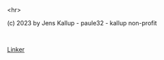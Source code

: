 <p class=rvps2><span class=rvts6>&lt;hr&gt;</span></p>
<p class=rvps2><span class=rvts6>(c) 2023 by Jens Kallup - paule32 - kallup non-profit</span></p>
<p class=rvps2><span class=rvts6><br></span></p>
<p class=rvps2><a class=rvts11 href="Einfuhrung.md">Linker</a></p>
